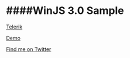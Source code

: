 ####WinJS 3.0 Sample
================

[Telerik](http://www.telerik.com)

[Demo](https://rawgit.com/mbcrump/WinJS30App/master/index.html)

[Find me on Twitter](http://twitter.com/mbcrump)
